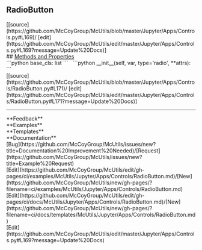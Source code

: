 ## <a id="McUtils.Jupyter.Apps.Controls.RadioButton">RadioButton</a> 

<div class="docs-source-link" markdown="1">
[[source](https://github.com/McCoyGroup/McUtils/blob/master/Jupyter/Apps/Controls.py#L169)/
[edit](https://github.com/McCoyGroup/McUtils/edit/master/Jupyter/Apps/Controls.py#L169?message=Update%20Docs)]
</div>









<div class="collapsible-section">
 <div class="collapsible-section collapsible-section-header" markdown="1">
## <a class="collapse-link" data-toggle="collapse" href="#methods" markdown="1"> Methods and Properties</a> <a class="float-right" data-toggle="collapse" href="#methods"><i class="fa fa-chevron-down"></i></a>
 </div>
 <div class="collapsible-section collapsible-section-body collapse show" id="methods" markdown="1">
 ```python
base_cls: list
```
<a id="McUtils.Jupyter.Apps.Controls.RadioButton.__init__" class="docs-object-method">&nbsp;</a> 
```python
__init__(self, var, type='radio', **attrs): 
```
<div class="docs-source-link" markdown="1">
[[source](https://github.com/McCoyGroup/McUtils/blob/master/Jupyter/Apps/Controls/RadioButton.py#L171)/
[edit](https://github.com/McCoyGroup/McUtils/edit/master/Jupyter/Apps/Controls/RadioButton.py#L171?message=Update%20Docs)]
</div>
 </div>
</div>












---


<div markdown="1" class="text-secondary">
<div class="container">
  <div class="row">
   <div class="col" markdown="1">
**Feedback**   
</div>
   <div class="col" markdown="1">
**Examples**   
</div>
   <div class="col" markdown="1">
**Templates**   
</div>
   <div class="col" markdown="1">
**Documentation**   
</div>
   <div class="col" markdown="1">
   
</div>
   <div class="col" markdown="1">
   
</div>
   <div class="col" markdown="1">
   
</div>
</div>
  <div class="row">
   <div class="col" markdown="1">
[Bug](https://github.com/McCoyGroup/McUtils/issues/new?title=Documentation%20Improvement%20Needed)/[Request](https://github.com/McCoyGroup/McUtils/issues/new?title=Example%20Request)   
</div>
   <div class="col" markdown="1">
[Edit](https://github.com/McCoyGroup/McUtils/edit/gh-pages/ci/examples/McUtils/Jupyter/Apps/Controls/RadioButton.md)/[New](https://github.com/McCoyGroup/McUtils/new/gh-pages/?filename=ci/examples/McUtils/Jupyter/Apps/Controls/RadioButton.md)   
</div>
   <div class="col" markdown="1">
[Edit](https://github.com/McCoyGroup/McUtils/edit/gh-pages/ci/docs/McUtils/Jupyter/Apps/Controls/RadioButton.md)/[New](https://github.com/McCoyGroup/McUtils/new/gh-pages/?filename=ci/docs/templates/McUtils/Jupyter/Apps/Controls/RadioButton.md)   
</div>
   <div class="col" markdown="1">
[Edit](https://github.com/McCoyGroup/McUtils/edit/master/Jupyter/Apps/Controls.py#L169?message=Update%20Docs)   
</div>
   <div class="col" markdown="1">
   
</div>
   <div class="col" markdown="1">
   
</div>
   <div class="col" markdown="1">
   
</div>
</div>
</div>
</div>